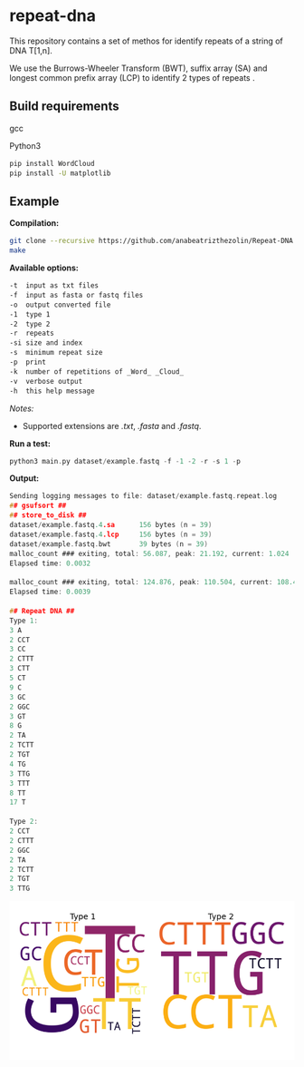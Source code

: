 # repeat-dna 

This repository contains a set of methos for identify repeats of a string of DNA T\[1,n\].

We use the Burrows-Wheeler Transform (BWT), suffix array (SA) and longest common prefix array (LCP) to identify 2 types of repeats .

## Build requirements

gcc

Python3

```sh
pip install WordCloud
pip install -U matplotlib
```

## Example

**Compilation:**

```sh
git clone --recursive https://github.com/anabeatrizthezolin/Repeat-DNA.git
make
```

**Available options:**

```sh
-t  input as txt files
-f  input as fasta or fastq files
-o  output converted file
-1  type 1
-2 	type 2
-r  repeats
-si size and index
-s  minimum repeat size
-p  print
-k  number of repetitions of _Word_ _Cloud_
-v	verbose output
-h	this help message

```
_Notes:_ 
- Supported extensions are _.txt_, _.fasta_ and _.fastq_.


**Run a test:**

```c
python3 main.py dataset/example.fastq -f -1 -2 -r -s 1 -p
```

**Output:**

```c
Sending logging messages to file: dataset/example.fastq.repeat.log
## gsufsort ##
## store_to_disk ##
dataset/example.fastq.4.sa      156 bytes (n = 39)
dataset/example.fastq.4.lcp     156 bytes (n = 39)
dataset/example.fastq.bwt       39 bytes (n = 39)
malloc_count ### exiting, total: 56.087, peak: 21.192, current: 1.024
Elapsed time: 0.0032

malloc_count ### exiting, total: 124.876, peak: 110.504, current: 108.416
Elapsed time: 0.0039

## Repeat DNA ##
Type 1:
3 A
2 CCT
3 CC
2 CTTT
3 CTT
5 CT
9 C
3 GC
2 GGC
3 GT
8 G
2 TA
2 TCTT
2 TGT
4 TG
3 TTG
3 TTT
8 TT
17 T

Type 2:
2 CCT
2 CTTT
2 GGC
2 TA
2 TCTT
2 TGT
3 TTG
```

<img align="center" src="resources/Word_Cloud.png?raw=true" />
</a>

